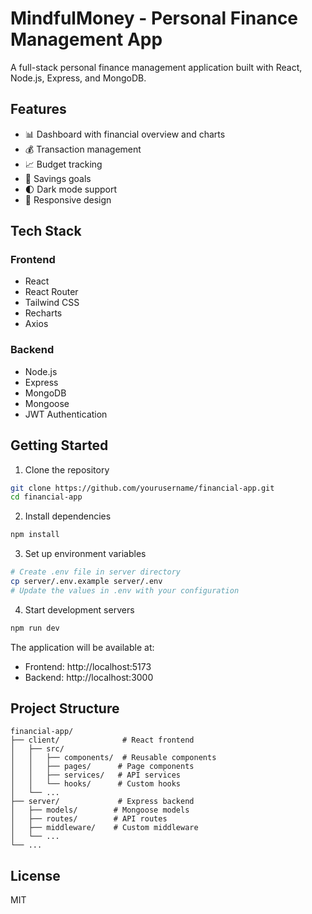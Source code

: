 # MindfulMoney - Personal Finance Management App

A full-stack personal finance management application built with React, Node.js, Express, and MongoDB.

## Features

- 📊 Dashboard with financial overview and charts
- 💰 Transaction management
- 📈 Budget tracking
- 🎯 Savings goals
- 🌓 Dark mode support
- 📱 Responsive design

## Tech Stack

### Frontend
- React
- React Router
- Tailwind CSS
- Recharts
- Axios

### Backend
- Node.js
- Express
- MongoDB
- Mongoose
- JWT Authentication

## Getting Started

1. Clone the repository
```bash
git clone https://github.com/yourusername/financial-app.git
cd financial-app
```

2. Install dependencies
```bash
npm install
```

3. Set up environment variables
```bash
# Create .env file in server directory
cp server/.env.example server/.env
# Update the values in .env with your configuration
```

4. Start development servers
```bash
npm run dev
```

The application will be available at:
- Frontend: http://localhost:5173
- Backend: http://localhost:3000

## Project Structure

```
financial-app/
├── client/              # React frontend
│   ├── src/
│   │   ├── components/  # Reusable components
│   │   ├── pages/      # Page components
│   │   ├── services/   # API services
│   │   └── hooks/      # Custom hooks
│   └── ...
├── server/             # Express backend
│   ├── models/        # Mongoose models
│   ├── routes/        # API routes
│   ├── middleware/    # Custom middleware
│   └── ...
└── ...
```

## License

MIT 
